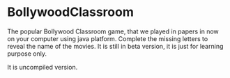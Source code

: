 # BollywoodClassroom
The popular Bollywood Classroom game, that we played in papers in now on your computer using java platform.
Complete the missing letters to reveal the name of the movies. 
It is still in beta version, it is just for learning purpose only.

It is uncompiled version.
